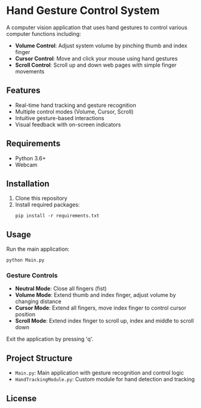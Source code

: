 # Hand Gesture Control System

A computer vision application that uses hand gestures to control various computer functions including:

- **Volume Control**: Adjust system volume by pinching thumb and index finger
- **Cursor Control**: Move and click your mouse using hand gestures
- **Scroll Control**: Scroll up and down web pages with simple finger movements

## Features

- Real-time hand tracking and gesture recognition
- Multiple control modes (Volume, Cursor, Scroll)
- Intuitive gesture-based interactions
- Visual feedback with on-screen indicators

## Requirements

- Python 3.6+
- Webcam

## Installation

1. Clone this repository
2. Install required packages:
   ```
   pip install -r requirements.txt
   ```

## Usage

Run the main application:
```
python Main.py
```

### Gesture Controls

- **Neutral Mode**: Close all fingers (fist)
- **Volume Mode**: Extend thumb and index finger, adjust volume by changing distance
- **Cursor Mode**: Extend all fingers, move index finger to control cursor position
- **Scroll Mode**: Extend index finger to scroll up, index and middle to scroll down

Exit the application by pressing 'q'.

## Project Structure

- `Main.py`: Main application with gesture recognition and control logic
- `HandTrackingModule.py`: Custom module for hand detection and tracking

## License



